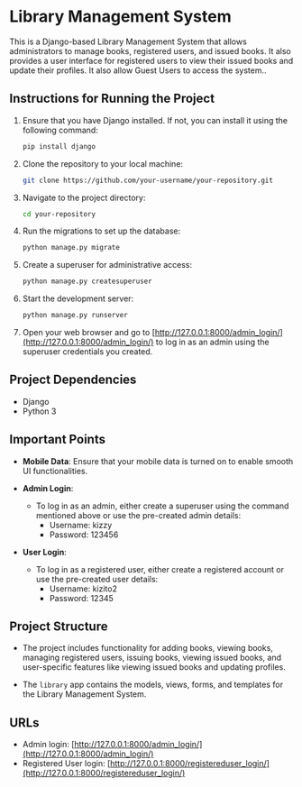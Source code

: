 # Library Management System

This is a Django-based Library Management System that allows administrators to manage books, registered users, and issued books. It also provides a user interface for registered users to view their issued books and update their profiles. It also allow Guest Users to access the system..

## Instructions for Running the Project

1. Ensure that you have Django installed. If not, you can install it using the following command:

   ```bash
   pip install django
   ```

2. Clone the repository to your local machine:

   ```bash
   git clone https://github.com/your-username/your-repository.git
   ```

3. Navigate to the project directory:

   ```bash
   cd your-repository
   ```

4. Run the migrations to set up the database:

   ```bash
   python manage.py migrate
   ```

5. Create a superuser for administrative access:

   ```bash
   python manage.py createsuperuser
   ```

6. Start the development server:

   ```bash
   python manage.py runserver
   ```

7. Open your web browser and go to [http://127.0.0.1:8000/admin_login/](http://127.0.0.1:8000/admin_login/) to log in as an admin using the superuser credentials you created.

## Project Dependencies

- Django
- Python 3

## Important Points

- **Mobile Data**: Ensure that your mobile data is turned on to enable smooth UI functionalities.

- **Admin Login**:
  - To log in as an admin, either create a superuser using the command mentioned above or use the pre-created admin details:
    - Username: kizzy
    - Password: 123456

- **User Login**:
  - To log in as a registered user, either create a registered account or use the pre-created user details:
    - Username: kizito2
    - Password: 12345

## Project Structure

- The project includes functionality for adding books, viewing books, managing registered users, issuing books, viewing issued books, and user-specific features like viewing issued books and updating profiles.

- The `library` app contains the models, views, forms, and templates for the Library Management System.

## URLs

- Admin login: [http://127.0.0.1:8000/admin_login/](http://127.0.0.1:8000/admin_login/)
- Registered User login: [http://127.0.0.1:8000/registereduser_login/](http://127.0.0.1:8000/registereduser_login/)




